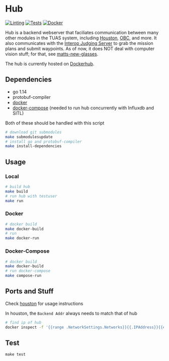 # Hub

[![Linting](https://github.com/tritonuas/hub/workflows/Linting/badge.svg)](https://github.com/tritonuas/hub/actions?query=workflow%3ALinting)
[![Tests](https://github.com/tritonuas/hub/workflows/Tests/badge.svg)](https://github.com/tritonuas/hub/actions?query=workflow%3ATests)
[![Docker](https://github.com/tritonuas/hub/workflows/Docker/badge.svg)](https://github.com/tritonuas/hub/actions?query=workflow%3ADocker)



Hub is a backend webserver that faciliates communication between many
other modules in the TUAS system, including
[Houston](https://github.com/tritonuas/houston),
[OBC](https://github.com/tritonuas/planeobc), and more. It
also communicates with the [Interop Judging
Server](https://github.com/auvsi-suas/interop) to grab the mission
plans and submit waypoints.
As of now, it does NOT deal with computer vision stuff; for that, see
[matts-new-glasses](https://github.com/tritonuas/matts-new-glasses).

The hub is currently hosted on
[Dockerhub](https://hub.docker.com/repository/docker/tritonuas/hub).

## Dependencies

- go 1.14
- protobuf-compiler
- [docker](https://docs.docker.com/engine/install/)
- [docker-compose](https://docs.docker.com/compose/install/) (needed to run hub concurrently with Influxdb and SITL)

Both of these should be handled with this script

```sh
# download git submodules
make submodulesupdate
# install go and protobuf-compiler
make install-dependencies
```

## Usage

### Local

```sh
# build hub
make build
# run hub with testuser
make run
```

### Docker

```sh
# docker build
make docker-build
# run
make docker-run
```

### Docker-Compose
```sh
# docker build
make docker-build
# run docker-compose
make compose-run
```

## Ports and Stuff

Check [houston](https://github.com/tritonuas/houston) for usage instructions

In houston, the `Backend Addr` always needs to match that of hub

```sh
# find ip of hub
docker inspect -f '{{range .NetworkSettings.Networks}}{{.IPAddress}}{{end}}' container_name_or_id
```

## Test

```
make test
```
